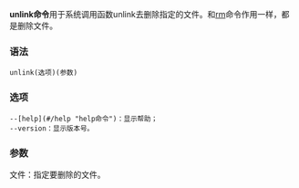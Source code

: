 **unlink命令**用于系统调用函数unlink去删除指定的文件。和[rm](#/rm "rm命令")命令作用一样，都是删除文件。

### 语法  

```
unlink(选项)(参数)
```

### 选项  

```
--[help](#/help "help命令")：显示帮助；
--version：显示版本号。
```

### 参数  

文件：指定要删除的文件。